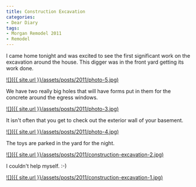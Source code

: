```yaml
---
title: Construction Excavation
categories:
- Dear Diary
tags:
- Morgan Remodel 2011
- Remodel
---
```


I came home tonight and was excited to see the first significant work on the excavation around the house.
This digger was in the front yard getting its work done.

[![]({{ site.url }}/assets/posts/2011/photo-5.jpg)](http://thingelstad.com/s/construction-excavation/photo-5-2/img)

We have two really big holes that will have forms put in them for the concrete around the egress windows.

[![]({{ site.url }}/assets/posts/2011/photo-3.jpg)](http://thingelstad.com/s/construction-excavation/photo-3-2/img)

It isn't often that you get to check out the exterior wall of your basement.

[![]({{ site.url }}/assets/posts/2011/photo-4.jpg)](http://thingelstad.com/s/construction-excavation/photo-4-2/img)

The toys are parked in the yard for the night.

[![]({{ site.url }}/assets/posts/2011/construction-excavation-2.jpg)](http://thingelstad.com/s/construction-excavation/photo-2-4/img)

I couldn't help myself. :-)

[![]({{ site.url }}/assets/posts/2011/construction-excavation-1.jpg)](http://thingelstad.com/s/construction-excavation/photo-1-3/img)
